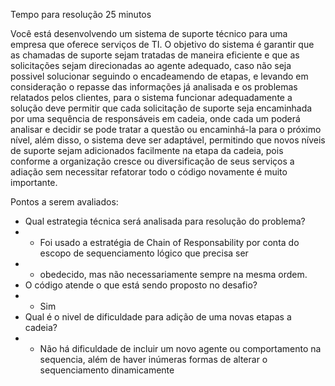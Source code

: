 Tempo para resolução 25 minutos

Você está desenvolvendo um sistema de suporte técnico para uma empresa que oferece serviços de TI. O objetivo do sistema é garantir que as chamadas de suporte sejam tratadas de maneira eficiente e que as solicitações sejam direcionadas ao agente adequado, caso não seja possivel solucionar seguindo o encadeamendo de etapas, e levando em consideração o repasse das informações já analisada e os problemas relatados pelos clientes, para o sistema funcionar adequadamente a solução deve permitir que cada solicitação de suporte seja encaminhada por uma sequência de responsáveis em cadeia, onde cada um poderá analisar e decidir se pode tratar a questão ou encaminhá-la para o próximo nível, além disso, o sistema deve ser adaptável, permitindo que novos níveis de suporte sejam adicionados facilmente na etapa da cadeia, pois conforme a organização cresce ou diversificação de seus serviços a adiação sem necessitar refatorar todo o código novamente é muito importante.

Pontos a serem avaliados:
- Qual estrategia técnica será analisada para resolução do problema?
-  - Foi usado a estratégia de Chain of Responsability por conta do escopo de sequenciamento lógico que precisa ser 
-  - obedecido, mas não necessariamente sempre na mesma ordem. 
- O código atende o que está sendo proposto no desafio?
-  - Sim
- Qual é o nivel de dificuldade para adição de uma novas etapas a cadeia?
-  - Não há dificuldade de incluir um novo agente ou comportamento na sequencia, além de haver inúmeras formas de alterar o sequenciamento dinamicamente
